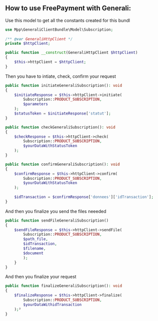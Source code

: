 How to use FreePayment with Generali:
-------------

Use this model to get all the constants created for this bundl
```php
use Mpp\GeneraliClientBundle\Model\Subscription;
 
/** @var GeneraliHttpClient */
private $httpClient;

public function __construct(GeneraliHttpClient $httpClient)
{
    $this->httpClient = $httpClient;
}
```

Then you have to intiate, check, confirm your request
````php
public function initiateGeneraliSubscription(): void
{
    $initiateResponse = $this->httpClient->initiate(
        Subscription::PRODUCT_SUBSCRIPTION,
        $parameters
    );
    $statusToken = $initiateResponse['statut'];
}

public function checkGeneraliSubscription(): void
{
    $checkResponse = $this->httpClient->check(
        Subscription::PRODUCT_SUBSCRIPTION,
        $yourDataWithStatusToken
    );
}

public function confirmGeneraliSubscription(): void
{
    $confirmResponse = $this->httpClient->confirm(
        Subscription::PRODUCT_SUBSCRIPTION,
        $yourDataWithStatusToken
    );
    
    $idTransaction = $confirmResponse['donnees']['idTransaction'];
}
````
And then you finalize you send the files neeeded
````php
public function sendFileGeneraliSubscription()
{
    $sendFileResponse = $this->httpClient->sendFile(
        Subscription::PRODUCT_SUBSCRIPTION,
        $path_file,
        $idTransaction,
        $filename,
        $document
        );
    }
}
````
And then you finalize your request
```php
public function finalizeGeneraliSubscription(): void
{
    $finalizeResponse = $this->httpClient->finalize(
        Subscription::PRODUCT_SUBSCRIPTION,
        $yourDataWithidTransaction
    );²
}
```
